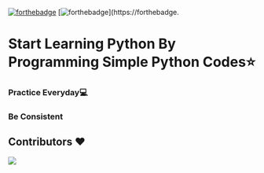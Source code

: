 [![forthebadge](https://forthebadge.com/images/badges/made-with-python.svg)](https://forthebadge.com)
[![forthebadge](https://forthebadge.com/images/badges/built-by-developers.svg)](https://forthebadge.

# Start Learning Python By Programming Simple Python Codes⭐
### Practice Everyday💻
### Be Consistent 


## Contributors ❤️
<a href = "https://github.com/Suhas-Raut/Python-Codes/GettingStarted-PythonCodes/graphs/contributors">
  <img src = "https://contrib.rocks/image?repo=Suhas-Raut/Python-Codes"/>
</a>



